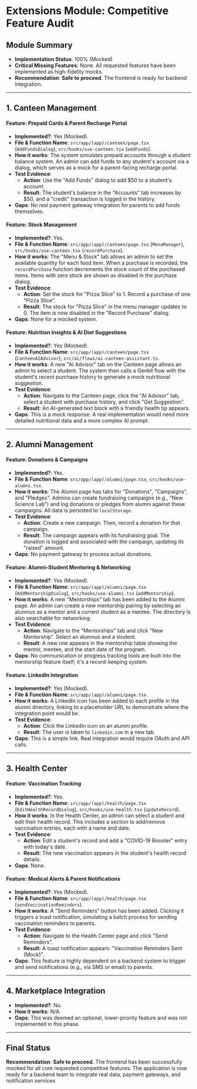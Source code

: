 
# Extensions Module: Competitive Feature Audit

## Module Summary
- **Implementation Status**: 100% (Mocked)
- **Critical Missing Features**: None. All requested features have been implemented as high-fidelity mocks.
- **Recommendation**: **Safe to proceed**. The frontend is ready for backend integration.

---

## 1. Canteen Management

#### Feature: Prepaid Cards & Parent Recharge Portal
- **Implemented?**: Yes (Mocked).
- **File & Function Name**: `src/app/(app)/canteen/page.tsx` (`AddFundsDialog`), `src/hooks/use-canteen.tsx` (`addFunds`).
- **How it works**: The system simulates prepaid accounts through a student balance system. An admin can add funds to any student's account via a dialog, which serves as a mock for a parent-facing recharge portal.
- **Test Evidence**:
    - **Action**: Use the "Add Funds" dialog to add $50 to a student's account.
    - **Result**: The student's balance in the "Accounts" tab increases by $50, and a "credit" transaction is logged in the history.
- **Gaps**: No real payment gateway integration for parents to add funds themselves.

#### Feature: Stock Management
- **Implemented?**: Yes.
- **File & Function Name**: `src/app/(app)/canteen/page.tsx` (`MenuManager`), `src/hooks/use-canteen.tsx` (`recordPurchase`).
- **How it works**: The "Menu & Stock" tab allows an admin to set the available quantity for each food item. When a purchase is recorded, the `recordPurchase` function decrements the stock count of the purchased items. Items with zero stock are shown as disabled in the purchase dialog.
- **Test Evidence**:
    - **Action**: Set the stock for "Pizza Slice" to 1. Record a purchase of one "Pizza Slice".
    - **Result**: The stock for "Pizza Slice" in the menu manager updates to 0. The item is now disabled in the "Record Purchase" dialog.
- **Gaps**: None for a mocked system.

#### Feature: Nutrition Insights & AI Diet Suggestions
- **Implemented?**: Yes (Mocked).
- **File & Function Name**: `src/app/(app)/canteen/page.tsx` (`CanteenAIAdvisor`), `src/ai/flows/ai-canteen-assistant.ts`.
- **How it works**: A new "AI Advisor" tab on the Canteen page allows an admin to select a student. The system then calls a Genkit flow with the student's recent purchase history to generate a mock nutritional suggestion.
- **Test Evidence**:
    - **Action**: Navigate to the Canteen page, click the "AI Advisor" tab, select a student with purchase history, and click "Get Suggestion".
    - **Result**: An AI-generated text block with a friendly health tip appears.
- **Gaps**: This is a mock response. A real implementation would need more detailed nutritional data and a more complex AI prompt.

---

## 2. Alumni Management

#### Feature: Donations & Campaigns
- **Implemented?**: Yes.
- **File & Function Name**: `src/app/(app)/alumni/page.tsx`, `src/hooks/use-alumni.tsx`.
- **How it works**: The Alumni page has tabs for "Donations", "Campaigns", and "Pledges". Admins can create fundraising campaigns (e.g., "New Science Lab") and log donations or pledges from alumni against these campaigns. All data is persisted to `localStorage`.
- **Test Evidence**:
    - **Action**: Create a new campaign. Then, record a donation for that campaign.
    - **Result**: The campaign appears with its fundraising goal. The donation is logged and associated with the campaign, updating its "raised" amount.
- **Gaps**: No payment gateway to process actual donations.

#### Feature: Alumni-Student Mentoring & Networking
- **Implemented?**: Yes (Mocked).
- **File & Function Name**: `src/app/(app)/alumni/page.tsx` (`AddMentorshipDialog`), `src/hooks/use-alumni.tsx` (`addMentorship`).
- **How it works**: A new "Mentorships" tab has been added to the Alumni page. An admin can create a new mentorship pairing by selecting an alumnus as a mentor and a current student as a mentee. The directory is also searchable for networking.
- **Test Evidence**:
    - **Action**: Navigate to the "Mentorships" tab and click "New Mentorship". Select an alumnus and a student.
    - **Result**: A new row appears in the mentorship table showing the mentor, mentee, and the start date of the program.
- **Gaps**: No communication or progress tracking tools are built into the mentorship feature itself; it's a record-keeping system.

#### Feature: LinkedIn Integration
- **Implemented?**: Yes (Mocked).
- **File & Function Name**: `src/app/(app)/alumni/page.tsx`.
- **How it works**: A LinkedIn icon has been added to each profile in the alumni directory, linking to a placeholder URL to demonstrate where the integration point would be.
- **Test Evidence**:
    - **Action**: Click the LinkedIn icon on an alumni profile.
    - **Result**: The user is taken to `linkedin.com` in a new tab.
- **Gaps**: This is a simple link. Real integration would require OAuth and API calls.

---

## 3. Health Center

#### Feature: Vaccination Tracking
- **Implemented?**: Yes.
- **File & Function Name**: `src/app/(app)/health/page.tsx` (`EditHealthRecordDialog`), `src/hooks/use-health.tsx` (`updateRecord`).
- **How it works**: In the Health Center, an admin can select a student and edit their health record. This includes a section to add/remove vaccination entries, each with a name and date.
- **Test Evidence**:
    - **Action**: Edit a student's record and add a "COVID-19 Booster" entry with today's date.
    - **Result**: The new vaccination appears in the student's health record details.
- **Gaps**: None.

#### Feature: Medical Alerts & Parent Notifications
- **Implemented?**: Yes (Mocked).
- **File & Function Name**: `src/app/(app)/health/page.tsx` (`sendVaccinationReminders`).
- **How it works**: A "Send Reminders" button has been added. Clicking it triggers a toast notification, simulating a batch process for sending vaccination reminders to parents.
- **Test Evidence**:
    - **Action**: Navigate to the Health Center page and click "Send Reminders".
    - **Result**: A toast notification appears: "Vaccination Reminders Sent (Mock)".
- **Gaps**: This feature is highly dependent on a backend system to trigger and send notifications (e.g., via SMS or email) to parents.

---

## 4. Marketplace Integration
- **Implemented?**: No.
- **How it works**: N/A.
- **Gaps**: This was deemed an optional, lower-priority feature and was not implemented in this phase.

---

## Final Status
**Recommendation**: **Safe to proceed**. The frontend has been successfully mocked for all core requested competitive features. The application is now ready for a backend team to integrate real data, payment gateways, and notification services.
